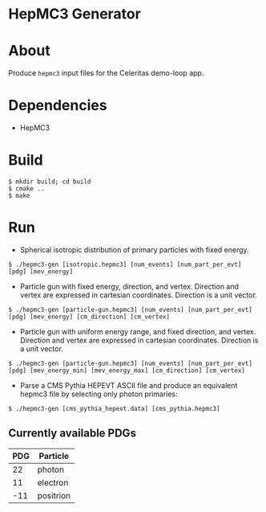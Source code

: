 HepMC3 Generator
================

# About
Produce `hepmc3` input files for the Celeritas demo-loop app.

# Dependencies
- HepMC3

# Build
```shell
$ mkdir build; cd build
$ cmake ..
$ make
```

# Run
- Spherical isotropic distribution of primary particles with fixed energy. 
```shell
$ ./hepmc3-gen [isotropic.hepmc3] [num_events] [num_part_per_evt] [pdg] [mev_energy]
```

- Particle gun with fixed energy, direction, and vertex. Direction and vertex
  are expressed in cartesian coordinates. Direction is a unit vector.
```shell
$ ./hepmc3-gen [particle-gun.hepmc3] [num_events] [num_part_per_evt] [pdg] [mev_energy] [cm_direction] [cm_vertex]
```

- Particle gun with uniform energy range, and fixed direction, and vertex.
  Direction and vertex are expressed in cartesian coordinates. Direction is a
  unit vector.
```shell
$ ./hepmc3-gen [particle-gun.hepmc3] [num_events] [num_part_per_evt] [pdg] [mev_energy_min] [mev_energy_max] [cm_direction] [cm_vertex]
```

- Parse a CMS Pythia HEPEVT ASCII file and produce an equivalent hepmc3 file by
  selecting only photon primaries:
```shell
$ ./hepmc3-gen [cms_pythia_hepevt.data] [cms_pythia.hepmc3]
```

## Currently available PDGs

| PDG | Particle  |
| --- | --------- |
|  22 | photon    |
|  11 | electron  |
| -11 | positrion |
